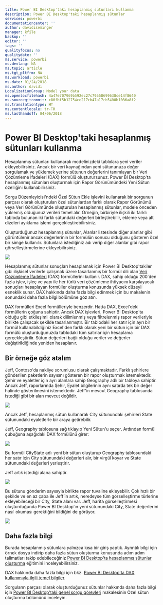 ```yaml
---
title: Power BI Desktop'taki hesaplanmış sütunları kullanma
description: Power BI Desktop'taki hesaplanmış sütunlar
services: powerbi
documentationcenter: ''
author: davidiseminger
manager: kfile
backup: ''
editor: ''
tags: ''
qualityfocus: no
qualitydate: ''
ms.service: powerbi
ms.devlang: NA
ms.topic: article
ms.tgt_pltfrm: NA
ms.workload: powerbi
ms.date: 01/24/2018
ms.author: davidi
LocalizationGroup: Model your data
ms.openlocfilehash: 4a47e707969b592ec27c79558699638ce14f8640
ms.sourcegitcommit: c80fbf5b12754ce217cb47a17cb5400b1036a8f2
ms.translationtype: HT
ms.contentlocale: tr-TR
ms.lasthandoff: 04/06/2018
---
```

# <a name="using-calculated-columns-in-power-bi-desktop"></a>Power BI Desktop'taki hesaplanmış sütunları kullanma
Hesaplanmış sütunları kullanarak modelinizdeki tablolara yeni veriler ekleyebilirsiniz. Ancak bir veri kaynağından yeni sütununuza değer sorgulamak ve yüklemek yerine sütunun değerlerini tanımlayan bir Veri Çözümleme İfadeleri (DAX) formülü oluşturursunuz. Power BI Desktop'ta hesaplanmış sütunları oluşturmak için Rapor Görünümündeki Yeni Sütun özelliğini kullanabilirsiniz.

Sorgu Düzenleyicisi'ndeki Özel Sütun Ekle işlevini kullanarak bir sorgunun parçası olarak oluşturulan özel sütunlardan farklı olarak Rapor Görünümü veya Veri Görünümünde oluşturulan hesaplanmış sütunlar, modele önceden yüklemiş olduğunuz verileri temel alır. Örneğin, birbiriyle ilişkili iki farklı tabloda bulunan iki farklı sütundaki değerleri birleştirebilir, ekleme veya alt dizeleri ayıklama işlemi gerçekleştirebilirsiniz.

Oluşturduğunuz hesaplanmış sütunlar, Alanlar listesinde diğer alanlar gibi görüntülenir ancak değerlerinin bir formülün sonucu olduğunu gösteren özel bir simge kullanılır. Sütunlara istediğiniz adı verip diğer alanlar gibi rapor görselleştirmelerine ekleyebilirsiniz.

![](media/desktop-calculated-columns/calccolinpbid_fields.png)

Hesaplanmış sütunlar sonuçları hesaplamak için Power BI Desktop'takiler gibi ilişkisel verilerle çalışmak üzere tasarlanmış bir formül dili olan [Veri Çözümleme İfadeleri](https://msdn.microsoft.com/library/gg413422.aspx) (DAX) formüllerini kullanır. DAX, sahip olduğu 200'den fazla işlev, işleç ve yapı ile her türlü veri çözümleme ihtiyacını karşılayacak sonuçları hesaplayan formüller oluşturma konusunda yüksek düzeyli esneklik sunar. DAX hakkında daha fazla bilgi edinmek için bu makalenin sonundaki daha fazla bilgi bölümüne göz atın.

DAX formülleri Excel formülleriyle benzerdir. Hatta DAX, Excel'deki formüllerin çoğuna sahiptir. Ancak DAX işlevleri, Power BI Desktop'ta olduğu gibi etkileşimli olarak dilimlenmiş veya filtrelenmiş rapor verileriyle birlikte çalışacak şekilde tasarlanmıştır. Bir tablodaki her satır için ayrı bir formül kullanabildiğiniz Excel'den farklı olarak yeni bir sütun için bir DAX formülü oluşturduğunuzda tablodaki tüm satırlar için hesaplama gerçekleştirilir. Sütun değerleri bağlı olduğu veriler ve değerler değiştirildiğinde yeniden hesaplanır.

## <a name="lets-look-at-an-example"></a>Bir örneğe göz atalım
Jeff, Contoso'da nakliye sorumlusu olarak çalışmaktadır. Farklı şehirlere gönderilen paketlerin sayısını gösteren bir rapor oluşturmak istemektedir. Şehir ve eyaletler için ayrı alanlara sahip Geography adlı bir tabloya sahiptir. Ancak Jeff, raporlarında Şehir, Eyalet bilgilerinin aynı satırda tek bir değer halinde gösterilmesini istemektedir. Jeff'in mevcut Geography tablosunda istediği gibi bir alan mevcut değildir.

![](media/desktop-calculated-columns/calccolinpbid_cityandstatefields.png)

Ancak Jeff, hesaplanmış sütun kullanarak City sütunundaki şehirleri State sütunundaki eyaletlerle bir araya getirebilir.

Jeff, Geography tablosuna sağ tıklayıp Yeni Sütun'u seçer. Ardından formül çubuğuna aşağıdaki DAX formülünü girer:

![](media/desktop-calculated-columns/calccolinpbid_formula.png)

Bu formül CityState adlı yeni bir sütun oluşturup Geography tablosundaki her satır için City sütunundaki değerleri alır, bir virgül koyar ve State sütunundaki değerleri yerleştirir.

Jeff artık istediği alana sahiptir.

![](media/desktop-calculated-columns/calccolinpbid_citystatefield.png)

Bu sütunu gönderim sayısıyla birlikte rapor tuvaline ekleyebilir. Çok hızlı bir şekilde ve en az çaba ile Jeff’in artık, neredeyse tüm görselleştirme türlerine ekleyebileceği bir City, State alanı var. Jeff, harita görselleştirmesi oluşturduğunda Power BI Desktop'ın yeni sütunundaki City, State değerlerini nasıl okuması gerektiğini bildiğini de görüyor.

![](media/desktop-calculated-columns/calccolinpbid_citystatemap.png)

## <a name="learn-more"></a>Daha fazla bilgi
Burada hesaplanmış sütunlara yalnızca kısa bir giriş yaptık. Ayrıntılı bilgi için örnek dosya indirip daha fazla sütun oluşturma konusunda adım adım talimatları takip edebileceğiniz [Power BI Desktop'ta hesaplanmış sütunlar oluşturma](desktop-tutorial-create-calculated-columns.md) eğitimini inceleyebilirsiniz. 

DAX hakkında daha fazla bilgi için bkz. [Power BI Desktop'ta DAX kullanımıyla ilgili temel bilgiler](desktop-quickstart-learn-dax-basics.md).

Sorguların parçası olarak oluşturduğunuz sütunlar hakkında daha fazla bilgi için [Power BI Desktop'taki genel sorgu görevleri](desktop-common-query-tasks.md) makalesinin Özel sütun oluşturma bölümünü inceleyin.  


